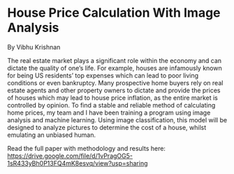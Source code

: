 # House Price Calculation With Image Analysis

  By Vibhu Krishnan
  
  The real estate market plays a significant role within the economy and can dictate the quality of one’s life. For example, houses are infamously known
  for being US residents’ top expenses which can lead to poor living conditions or even bankruptcy. Many prospective home buyers rely on real estate agents
  and other property owners to dictate and provide the prices of houses which may lead to house price inflation, as the entire market is controlled by opinion.
  To find a stable and reliable method of calculating home prices, my team and I have been training a program using image analysis and machine learning.
  Using image classification, this model will be designed to analyze pictures to determine the cost of a house, whilst emulating an unbiased human. 
  
  Read the full paper with methodology and results here: https://drive.google.com/file/d/1vPragOG5-1sR433yBh0P13FQ4mK8esvq/view?usp=sharing
